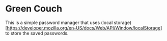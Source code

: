 # Green Couch 

This is a simple password manager that uses (local storage)[https://developer.mozilla.org/en-US/docs/Web/API/Window/localStorage] to store the saved passwords. 